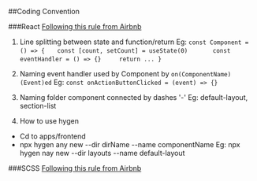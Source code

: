 ##Coding Convention

###React
[Following this rule from Airbnb](https://github.com/airbnb/javascript/tree/master/react)
1. Line splitting between state and function/return
Eg: 
`const Component = () => {`
`   const [count, setCount] = useState(0)`
`   `
`   const eventHandler = () => {}`
` `
`   return ... }`

2. Naming event handler used by Component by `on(ComponentName)(Event)ed`
Eg:  `const onActionButtonClicked = (event) => {}`
3. Naming folder component connected by dashes '-'
Eg: default-layout, section-list
4. How to use hygen
- Cd to apps/frontend
- npx hygen any new --dir dirName --name componentName
Eg: npx hygen nay new --dir layouts --name default-layout

###SCSS
[Following this rule from Airbnb](https://github.com/airbnb/css/blob/master/README.md)